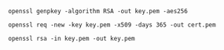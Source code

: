 


```
openssl genpkey -algorithm RSA -out key.pem -aes256
```



```
openssl req -new -key key.pem -x509 -days 365 -out cert.pem
```



```
openssl rsa -in key.pem -out key.pem
```
